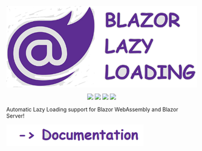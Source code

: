 <p align="center">
  <img src="doc/logo.png?raw=true" />
</p>
<p align="center">
    <img src="https://img.shields.io/github/workflow/status/isc30/blazor-lazy-loading/[trigger]%20new%20release/master?logo=github&color=brightgreen" />
    <img src="https://img.shields.io/nuget/v/BlazorLazyLoading.Components?color=brightgreen&label=stable&logo=nuget)](https://www.nuget.org/packages?q=BlazorLazyLoading&prerel=false" />
    <img src="https://img.shields.io/nuget/dt/BlazorLazyLoading.Components?color=brightgreen&label=downloads&logo=nuget)](https://www.nuget.org/packages?q=BlazorLazyLoading&prerel=false" />
    <img src="https://img.shields.io/nuget/vpre/BlazorLazyLoading.Components?color=yellow&label=dev&logo=nuget)](https://www.nuget.org/packages?q=BlazorLazyLoading&prerel=false" />
</p>

Automatic Lazy Loading support for Blazor WebAssembly and Blazor Server!

[![Documentation / Wiki](doc/documentation.png?raw=true)](https://github.com/isc30/blazor-lazy-loading/wiki)
